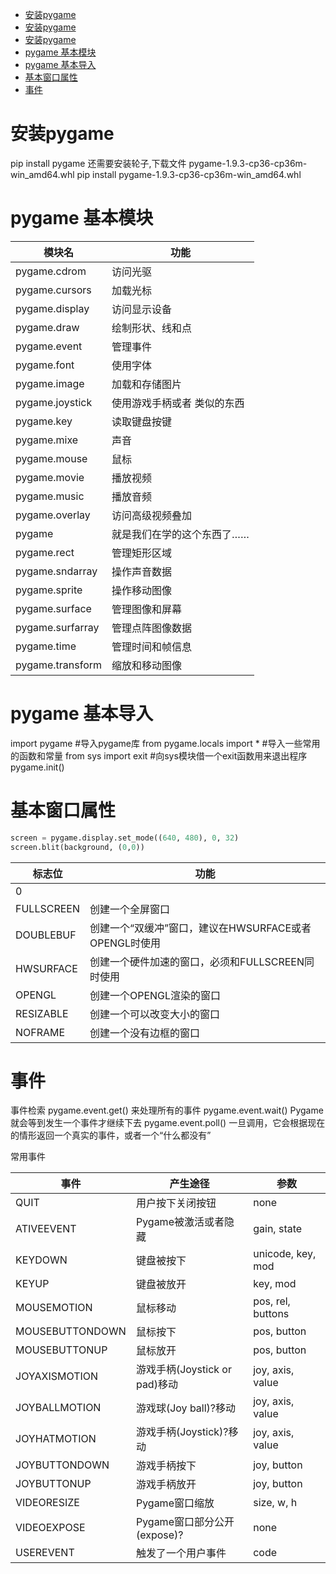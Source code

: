 
 - [安装pygame](#%E5%AE%89%E8%A3%85pygame)
  - [安装pygame](#%E5%AE%89%E8%A3%85pygame)
- [安装pygame](#%E5%AE%89%E8%A3%85pygame)
- [pygame 基本模块](#pygame-%E5%9F%BA%E6%9C%AC%E6%A8%A1%E5%9D%97)
- [pygame 基本导入](#pygame-%E5%9F%BA%E6%9C%AC%E5%AF%BC%E5%85%A5)
- [基本窗口属性](#%E5%9F%BA%E6%9C%AC%E7%AA%97%E5%8F%A3%E5%B1%9E%E6%80%A7)
- [事件](#%E4%BA%8B%E4%BB%B6)

# 安装pygame
pip install pygame
还需要安装轮子,下载文件 pygame-1.9.3-cp36-cp36m-win_amd64.whl
pip install pygame-1.9.3-cp36-cp36m-win_amd64.whl

# pygame 基本模块
| 模块名           | 功能                        |
| ---------------- | --------------------------- |
| pygame.cdrom     | 访问光驱                    |
| pygame.cursors   | 加载光标                    |
| pygame.display   | 访问显示设备                |
| pygame.draw      | 绘制形状、线和点            |
| pygame.event     | 管理事件                    |
| pygame.font      | 使用字体                    |
| pygame.image     | 加载和存储图片              |
| pygame.joystick  | 使用游戏手柄或者 类似的东西 |
| pygame.key       | 读取键盘按键                |
| pygame.mixe      | 声音                        |
| pygame.mouse     | 鼠标                        |
| pygame.movie     | 播放视频                    |
| pygame.music     | 播放音频                    |
| pygame.overlay   | 访问高级视频叠加            |
| pygame           | 就是我们在学的这个东西了……  |
| pygame.rect      | 管理矩形区域                |
| pygame.sndarray  | 操作声音数据                |
| pygame.sprite    | 操作移动图像                |
| pygame.surface   | 管理图像和屏幕              |
| pygame.surfarray | 管理点阵图像数据            |
| pygame.time      | 管理时间和帧信息            |
| pygame.transform | 缩放和移动图像              |


# pygame 基本导入

  import pygame
  #导入pygame库
  from pygame.locals import *
  #导入一些常用的函数和常量
  from sys import exit
  #向sys模块借一个exit函数用来退出程序
  pygame.init()


# 基本窗口属性

```python
screen = pygame.display.set_mode((640, 480), 0, 32)
screen.blit(background, (0,0))
```

|标志位|功能|
|--|--|
|0||
|FULLSCREEN|创建一个全屏窗口|
|DOUBLEBUF|创建一个“双缓冲”窗口，建议在HWSURFACE或者OPENGL时使用|
|HWSURFACE|创建一个硬件加速的窗口，必须和FULLSCREEN同时使用|
|OPENGL|创建一个OPENGL渲染的窗口|
|RESIZABLE|创建一个可以改变大小的窗口|
|NOFRAME|创建一个没有边框的窗口|

# 事件
事件检索
pygame.event.get()   来处理所有的事件
pygame.event.wait()  Pygame就会等到发生一个事件才继续下去
pygame.event.poll()  一旦调用，它会根据现在的情形返回一个真实的事件，或者一个“什么都没有”

常用事件

|事件|产生途径|参数|
|-|-|-|
|QUIT|用户按下关闭按钮|none|
|ATIVEEVENT|Pygame被激活或者隐藏|gain, state|
|KEYDOWN|键盘被按下|unicode, key, mod|
|KEYUP|键盘被放开|key, mod|
|MOUSEMOTION|鼠标移动|pos, rel, buttons|
|MOUSEBUTTONDOWN|鼠标按下|pos, button|
|MOUSEBUTTONUP|鼠标放开|pos, button|
|JOYAXISMOTION|游戏手柄(Joystick or pad)移动|joy, axis, value|
|JOYBALLMOTION|游戏球(Joy ball)?移动|joy, axis, value|
|JOYHATMOTION|游戏手柄(Joystick)?移动|joy, axis, value|
|JOYBUTTONDOWN|游戏手柄按下|joy, button|
|JOYBUTTONUP|游戏手柄放开|joy, button|
|VIDEORESIZE|Pygame窗口缩放|size, w, h|
|VIDEOEXPOSE|Pygame窗口部分公开(expose)?|none|
|USEREVENT|触发了一个用户事件|code|